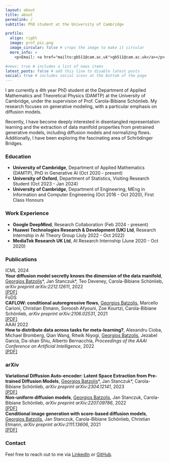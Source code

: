 ```yaml
---
layout: about
title: about
permalink: /
subtitle: PhD student at the University of Cambridge

profile:
  align: right
  image: prof_pic.png
  image_circular: false # crops the image to make it circular
  more_info: >
    <p>Email: <a href="mailto:gb511@cam.ac.uk">gb511@cam.ac.uk</a></p>

#news: true # includes a list of news items
latest_posts: false # add this line to disable latest posts
social: true # includes social icons at the bottom of the page
---
```


I am currently a 4th year PhD student at the Department of Applied Mathematics and Theoretical Physics (DAMTP) at the University of Cambridge, under the supervision of Prof. Carola-Bibiane Schönlieb. My research focuses on generative modeling, with a particular emphasis on diffusion models.

Recently, I have become deeply interested in disentangled representation learning and the extraction of data manifold properties from pretrained generative models, including diffusion models and normalizing flows. Additionally, I have been exploring the fascinating area of Schrödinger Bridges.

### Education
- **University of Cambridge**, Department of Applied Mathematics (DAMTP), PhD in Generative AI (Oct 2020 - present)
- **University of Oxford**, Department of Statistics, Visiting Research Student (Oct 2023 - Jan 2024)
- **University of Cambridge**, Department of Engineering, MEng in Information and Computer Engineering (Oct 2016 - Oct 2020), First Class Honours

### Work Experience
- **Google DeepMind**, Research Collaboration (Feb 2024 - present)
- **Huawei Technologies Research & Development (UK) Ltd**, Research Internship in AI Theory Group (July 2022 - Oct 2022)
- **MediaTek Research UK Ltd**, AI Research Internship (June 2020 - Oct 2020)

### Publications

<div class="publication-section">
  <div class="publication-entry">
    <div class="publication-label">ICML 2024</div>
    <div class="publication-content">
      <b>Your diffusion model secretly knows the dimension of the data manifold</b>, <u>Georgios Batzolis</u>*, Jan Stanczuk*, Teo Deveney, Carola-Bibiane Schönlieb, 
      <i>arXiv preprint arXiv:2212.12611</i>, 2022
      <br>
      <a href="https://arxiv.org/abs/2212.12611">[PDF]</a>
    </div>
  </div>
  <div class="publication-entry">
    <div class="publication-label">FoDS</div>
    <div class="publication-content">
      <b>CAFLOW: conditional autoregressive flows</b>, <u>Georgios Batzolis</u>, Marcello Carioni, Christian Etmann, Soroosh Afyouni, Zoe Kourtzi, Carola-Bibiane Schönlieb, 
      <i>arXiv preprint arXiv:2106.02531</i>, 2021
      <br>
      <a href="https://arxiv.org/abs/2106.02531">[PDF]</a>
    </div>
  </div>
  <div class="publication-entry">
    <div class="publication-label">AAAI 2022</div>
    <div class="publication-content">
      <b>How to distribute data across tasks for meta-learning?</b>, Alexandru Cioba, Michael Bromberg, Qian Wang, Ritwik Niyogi, <u>Georgios Batzolis</u>, Jezabel Garcia, Da-shan Shiu, Alberto Bernacchia, 
      <i>Proceedings of the AAAI Conference on Artificial Intelligence</i>, 2022
      <br>
      <a href="https://arxiv.org/abs/2103.08463">[PDF]</a>
    </div>
  </div>
</div>

### arXiv
<div class="publication-section">
  <div class="publication-entry">
    <div class="publication-label placeholder"></div>
    <div class="publication-content">
      <b>Variational Diffusion Auto-encoder: Latent Space Extraction from Pre-trained Diffusion Models</b>, <u>Georgios Batzolis</u>*, Jan Stanczuk*, Carola-Bibiane Schönlieb, 
      <i>arXiv preprint arXiv:2304.12141</i>, 2023
      <br>
      <a href="https://arxiv.org/abs/2304.12141">[PDF]</a>
    </div>
  </div>
  <div class="publication-entry">
    <div class="publication-label placeholder"></div>
    <div class="publication-content">
      <b>Non-uniform diffusion models</b>, <u>Georgios Batzolis</u>, Jan Stanczuk, Carola-Bibiane Schönlieb, 
      <i>arXiv preprint arXiv:2207.09786</i>, 2022
      <br>
      <a href="https://arxiv.org/abs/2207.09786">[PDF]</a>
    </div>
  </div>
  <div class="publication-entry">
    <div class="publication-label placeholder"></div>
    <div class="publication-content">
      <b>Conditional image generation with score-based diffusion models</b>, <u>Georgios Batzolis</u>, Jan Stanczuk, Carola-Bibiane Schönlieb, Christian Etmann, 
      <i>arXiv preprint arXiv:2111.13606</i>, 2021
      <br>
      <a href="https://arxiv.org/abs/2111.13606">[PDF]</a>
    </div>
  </div>
</div>

### Contact
Feel free to reach out to me via [LinkedIn](https://www.linkedin.com/in/georgios-batzolis-92577b128/) or [GitHub](https://github.com/GBATZOLIS).
